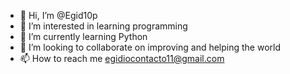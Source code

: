 - 👋 Hi, I’m @Egid10p
- 👀 I’m interested in learning programming
- 🌱 I’m currently learning Python
- 💞️ I’m looking to collaborate on improving and helping the world
- 📫 How to reach me egidiocontacto11@gmail.com

<!---
Egid10p/Egid10p is a ✨ special ✨ repository because its `README.md` (this file) appears on your GitHub profile.
You can click the Preview link to take a look at your changes.
--->
